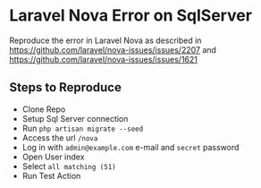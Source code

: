 # Laravel Nova Error on SqlServer
Reproduce the error in Laravel Nova as described in https://github.com/laravel/nova-issues/issues/2207 and https://github.com/laravel/nova-issues/issues/1621

## Steps to Reproduce
- Clone Repo
- Setup Sql Server connection
- Run `php artisan migrate --seed` 
- Access the url `/nova`
- Log in with `admin@example.com` e-mail and `secret` password
- Open User index
- Select `all matching (51)`
- Run Test Action
